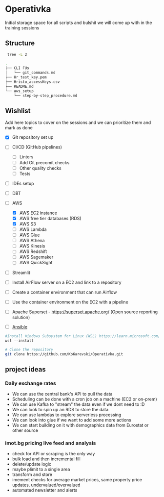# Operativka
Initial storage space for all scripts and bulshit we will come up with in the training sessions

## Structure
```bash
 tree -L 2
 
.
├── CLI FUs
│   └── git_commands.md
├── Hr_test_key.pem
├── Hristo_accessKeys.csv
├── README.md
└── aws_setup
    └── step-by-step_procedure.md
```

## Wishlist
Add here topics to cover on the sessions and we can prioritize them and mark as done

- [x] Git repository set up
- [ ] CI/CD (GitHub pipelines)
  - [ ] Linters
  - [ ] Add Git precomit checks
  - [ ] Other quality checks
  - [ ] Tests
- [ ] IDEs setup
- [ ] DBT
- [ ] AWS
  - [x] AWS EC2 instance
  - [x] AWS free tier databases (RDS)
  - [x] AWS S3
  - [ ] AWS Lambda
  - [ ] AWS Glue
  - [ ] AWS Athena
  - [ ] AWS Kinesis
  - [ ] AWS Redshift
  - [ ] AWS Sagemaker
  - [ ] AWS QuickSight
- [ ] Streamlit
- [ ] Install AirFlow server on a EC2 and link to a repository
- [ ] Create a container environment that can run Airflow
- [ ] Use the container environment on the EC2 with a pipeline
- [ ] Apache Superset - https://superset.apache.org/ (Open source reporting solution)
- [ ] [Ansible](https://www.ansible.com/)


```PowerShell
#Install Windows Subsystem for Linux (WSL) https://learn.microsoft.com/en-us/windows/wsl/install
wsl --install
```

```bash
# Clone the repository
git clone https://github.com/Ko6arevski/Operativka.git
```

## project ideas

### Daily exchange rates 
- We can use the central bank's API to pull the data
- Scheduling can be done with a cron job on a machine (EC2 or on-prem)
- We can use Kafka to "stream" the data even if we dont need to :D
- We can look to spin up an RDS to store the data
- We can use lambdas to explore serverless processing
- We can look into glue if we want to add some more actions
- We can start building on it with demographics data from Eurostat or other source

### imot.bg pricing live feed and analysis
- check for API or scraping is the only way
- bulk load and then incremental fill
- delete/update logic
- maybe plimit to a single area
- transform and store
- imement checks for average market prices, same property price updates, undervalued/overvalued
- automated newsletter and alerts
